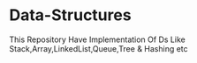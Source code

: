 # Data-Structures
This Repository Have Implementation Of Ds Like Stack,Array,LinkedList,Queue,Tree &amp; Hashing etc
